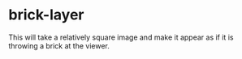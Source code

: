 # brick-layer
This will take a relatively square image and make it appear as if it is throwing a brick at the viewer.
